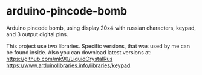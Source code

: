 # arduino-pincode-bomb
Arduino pincode bomb, using display 20x4 with russian characters, keypad, and 3 output digital pins.

This project use two libraries. Specific versions, that was used by me can be found inside.
Also you can download latest versions at:
https://github.com/mk90/LiquidCrystalRus
https://www.arduinolibraries.info/libraries/keypad